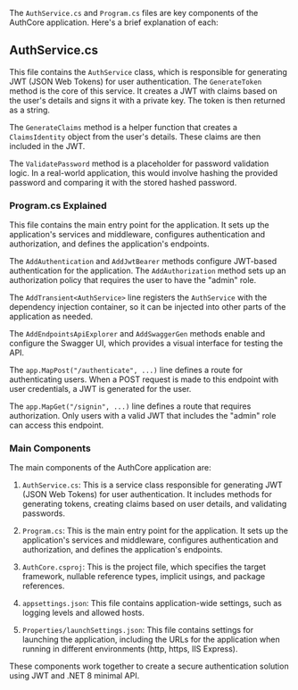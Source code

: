 The `AuthService.cs` and `Program.cs` files are key components of the AuthCore application. Here's a brief explanation of each:

## AuthService.cs

This file contains the `AuthService` class, which is responsible for generating JWT (JSON Web Tokens) for user authentication. The `GenerateToken` method is the core of this service. It creates a JWT with claims based on the user's details and signs it with a private key. The token is then returned as a string.

The `GenerateClaims` method is a helper function that creates a `ClaimsIdentity` object from the user's details. These claims are then included in the JWT.

The `ValidatePassword` method is a placeholder for password validation logic. In a real-world application, this would involve hashing the provided password and comparing it with the stored hashed password.

### Program.cs Explained

This file contains the main entry point for the application. It sets up the application's services and middleware, configures authentication and authorization, and defines the application's endpoints.

The `AddAuthentication` and `AddJwtBearer` methods configure JWT-based authentication for the application. The `AddAuthorization` method sets up an authorization policy that requires the user to have the "admin" role.

The `AddTransient<AuthService>` line registers the `AuthService` with the dependency injection container, so it can be injected into other parts of the application as needed.

The `AddEndpointsApiExplorer` and `AddSwaggerGen` methods enable and configure the Swagger UI, which provides a visual interface for testing the API.

The `app.MapPost("/authenticate", ...)` line defines a route for authenticating users. When a POST request is made to this endpoint with user credentials, a JWT is generated for the user.

The `app.MapGet("/signin", ...)` line defines a route that requires authorization. Only users with a valid JWT that includes the "admin" role can access this endpoint.



### Main Components

The main components of the AuthCore application are:

1. `AuthService.cs`: This is a service class responsible for generating JWT (JSON Web Tokens) for user authentication. It includes methods for generating tokens, creating claims based on user details, and validating passwords.

2. `Program.cs`: This is the main entry point for the application. It sets up the application's services and middleware, configures authentication and authorization, and defines the application's endpoints.

3. `AuthCore.csproj`: This is the project file, which specifies the target framework, nullable reference types, implicit usings, and package references.

4. `appsettings.json`: This file contains application-wide settings, such as logging levels and allowed hosts.

5. `Properties/launchSettings.json`: This file contains settings for launching the application, including the URLs for the application when running in different environments (http, https, IIS Express).

These components work together to create a secure authentication solution using JWT and .NET 8 minimal API.

